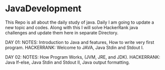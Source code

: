 # JavaDevelopment
This Repo is all about the daily study of java. Daily I am going to update a new topic and codes. Along with this I will solve HackerRank java challenges and update them here in separate Directory.

DAY 01: 
NOTES: Introduction to Java and features, How to write very first program.
HACKERRANK: Welcome to JAVA, Java Stdin and Stdout I.

DAY 02: 
NOTES: How Program Works, (JVM, JRE, and JDK).
HACKERRANK: Java If-else, Java Stdin and Stdout II, Java output formatting.


